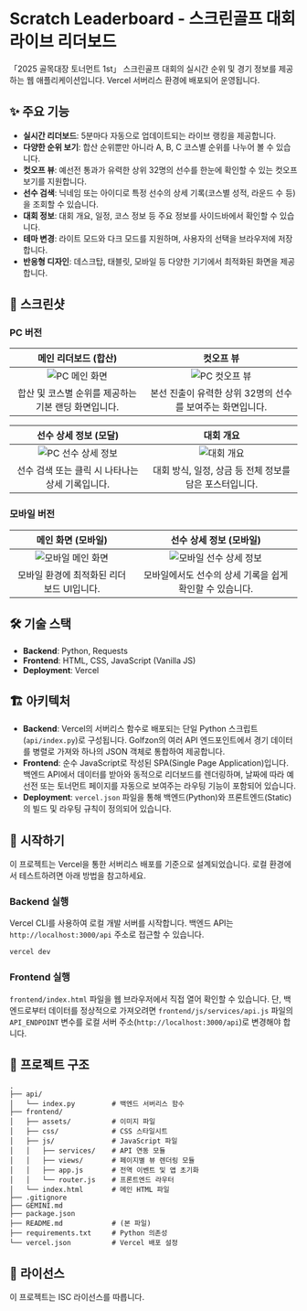 # Scratch Leaderboard - 스크린골프 대회 라이브 리더보드

「2025 골목대장 토너먼트 1st」 스크린골프 대회의 실시간 순위 및 경기 정보를 제공하는 웹 애플리케이션입니다. Vercel 서버리스 환경에 배포되어 운영됩니다.

## ✨ 주요 기능

  * **실시간 리더보드**: 5분마다 자동으로 업데이트되는 라이브 랭킹을 제공합니다.
  * **다양한 순위 보기**: 합산 순위뿐만 아니라 A, B, C 코스별 순위를 나누어 볼 수 있습니다.
  * **컷오프 뷰**: 예선전 통과가 유력한 상위 32명의 선수를 한눈에 확인할 수 있는 컷오프 보기를 지원합니다.
  * **선수 검색**: 닉네임 또는 아이디로 특정 선수의 상세 기록(코스별 성적, 라운드 수 등)을 조회할 수 있습니다.
  * **대회 정보**: 대회 개요, 일정, 코스 정보 등 주요 정보를 사이드바에서 확인할 수 있습니다.
  * **테마 변경**: 라이트 모드와 다크 모드를 지원하며, 사용자의 선택을 브라우저에 저장합니다.
  * **반응형 디자인**: 데스크탑, 태블릿, 모바일 등 다양한 기기에서 최적화된 화면을 제공합니다.

## 📸 스크린샷

### PC 버전

| 메인 리더보드 (합산) | 컷오프 뷰 |
| :---: | :---: |
| ![PC 메인 화면](https://github.com/user-attachments/assets/8ff2ec45-8583-44c5-aa70-0fea7ecc8c26) | ![PC 컷오프 뷰](https://github.com/user-attachments/assets/584125d6-fd7d-4fda-80d4-f31eab53dcd8) |
| 합산 및 코스별 순위를 제공하는 기본 랜딩 화면입니다. | 본선 진출이 유력한 상위 32명의 선수를 보여주는 화면입니다. |

| 선수 상세 정보 (모달) | 대회 개요 |
| :---: | :---: |
| ![PC 선수 상세 정보](https://github.com/user-attachments/assets/6a7ae46a-4e78-47eb-8c09-196e7a461963) | ![대회 개요](https://github.com/user-attachments/assets/884741ac-c242-49d9-a0f1-a73704c7dd60) |
| 선수 검색 또는 클릭 시 나타나는 상세 기록입니다. | 대회 방식, 일정, 상금 등 전체 정보를 담은 포스터입니다. |

### 모바일 버전

| 메인 화면 (모바일) | 선수 상세 정보 (모바일) |
| :---: | :---: |
| ![모바일 메인 화면](https://github.com/user-attachments/assets/70ffbb16-0d3d-4a8f-b32a-fcc9de045261) | ![모바일 선수 상세 정보](https://github.com/user-attachments/assets/f01aa343-6ce1-4414-bded-ebd667172c61) |
| 모바일 환경에 최적화된 리더보드 UI입니다. | 모바일에서도 선수의 상세 기록을 쉽게 확인할 수 있습니다. |

## 🛠️ 기술 스택

  * **Backend**: Python, Requests
  * **Frontend**: HTML, CSS, JavaScript (Vanilla JS)
  * **Deployment**: Vercel

## 🏗️ 아키텍처

  * **Backend**: Vercel의 서버리스 함수로 배포되는 단일 Python 스크립트(`api/index.py`)로 구성됩니다. Golfzon의 여러 API 엔드포인트에서 경기 데이터를 병렬로 가져와 하나의 JSON 객체로 통합하여 제공합니다.
  * **Frontend**: 순수 JavaScript로 작성된 SPA(Single Page Application)입니다. 백엔드 API에서 데이터를 받아와 동적으로 리더보드를 렌더링하며, 날짜에 따라 예선전 또는 토너먼트 페이지를 자동으로 보여주는 라우팅 기능이 포함되어 있습니다.
  * **Deployment**: `vercel.json` 파일을 통해 백엔드(Python)와 프론트엔드(Static)의 빌드 및 라우팅 규칙이 정의되어 있습니다.

## 🚀 시작하기

이 프로젝트는 Vercel을 통한 서버리스 배포를 기준으로 설계되었습니다. 로컬 환경에서 테스트하려면 아래 방법을 참고하세요.

### Backend 실행

Vercel CLI를 사용하여 로컬 개발 서버를 시작합니다. 백엔드 API는 `http://localhost:3000/api` 주소로 접근할 수 있습니다.

```bash
vercel dev
```

### Frontend 실행

`frontend/index.html` 파일을 웹 브라우저에서 직접 열어 확인할 수 있습니다. 단, 백엔드로부터 데이터를 정상적으로 가져오려면 `frontend/js/services/api.js` 파일의 `API_ENDPOINT` 변수를 로컬 서버 주소(`http://localhost:3000/api`)로 변경해야 합니다.

## 📁 프로젝트 구조

```
.
├── api/
│   └── index.py         # 백엔드 서버리스 함수
├── frontend/
│   ├── assets/          # 이미지 파일
│   ├── css/             # CSS 스타일시트
│   ├── js/              # JavaScript 파일
│   │   ├── services/    # API 연동 모듈
│   │   ├── views/       # 페이지별 뷰 렌더링 모듈
│   │   ├── app.js       # 전역 이벤트 및 앱 초기화
│   │   └── router.js    # 프론트엔드 라우터
│   └── index.html       # 메인 HTML 파일
├── .gitignore
├── GEMINI.md
├── package.json
├── README.md            # (본 파일)
├── requirements.txt     # Python 의존성
└── vercel.json          # Vercel 배포 설정
```

## 📄 라이선스

이 프로젝트는 ISC 라이선스를 따릅니다.
